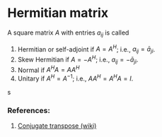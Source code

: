 # Hermitian matrix


A square matrix $A$ with entries $a_{ij}$ is called 

1. Hermitian or self-adjoint if $A = A^{H}$; i.e., $a_{ij} = \bar a_{ji}$.
2. Skew Hermitian if $A = -A^{H}$; i.e., $a_{ij} = -\bar a_{ji}$.
3. Normal if $A^{H}A = AA^{H}$
4. Unitary if $A^{H} = A^{-1}$; i.e., $AA^{H} = A^{H}A = I$.

s





### References:
1. [Conjugate transpose (wiki)](https://en.wikipedia.org/wiki/Conjugate_transpose)